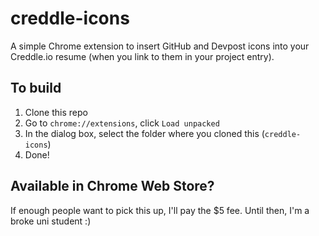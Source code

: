 # creddle-icons
A simple Chrome extension to insert GitHub and Devpost icons into your Creddle.io resume (when you link to them in your project entry).

## To build
1. Clone this repo
2. Go to `chrome://extensions`, click `Load unpacked`
3. In the dialog box, select the folder where you cloned this (`creddle-icons`)
4. Done!

## Available in Chrome Web Store?
If enough people want to pick this up, I'll pay the $5 fee. Until then, I'm a broke uni student :)
